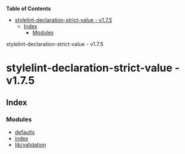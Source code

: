 <!-- START doctoc generated TOC please keep comment here to allow auto update -->
<!-- DON'T EDIT THIS SECTION, INSTEAD RE-RUN doctoc TO UPDATE -->
**Table of Contents**

- [stylelint-declaration-strict-value - v1.7.5](#stylelint-declaration-strict-value---v175)
  - [Index](#index)
    - [Modules](#modules)

<!-- END doctoc generated TOC please keep comment here to allow auto update -->

stylelint-declaration-strict-value - v1.7.5

# stylelint-declaration-strict-value - v1.7.5

## Index

### Modules

* [defaults](modules/defaults.md)
* [index](modules/index.md)
* [lib/validation](modules/lib_validation.md)
